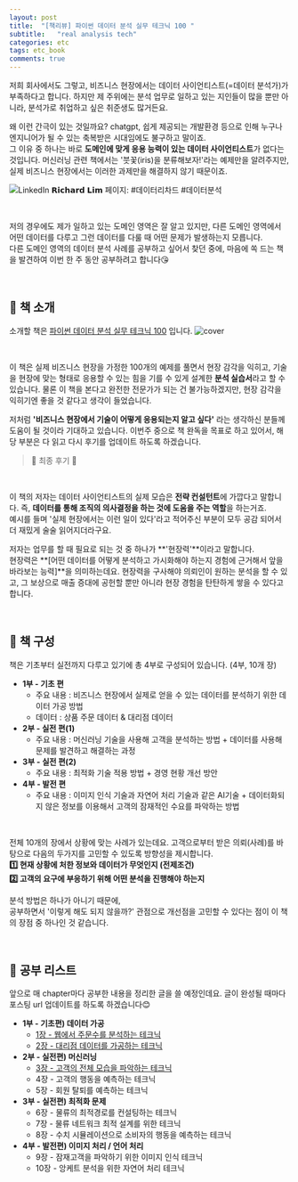 ```yaml
---
layout: post
title:  "[책리뷰] 파이썬 데이터 분석 실무 테크닉 100 "
subtitle:   "real analysis tech"
categories: etc
tags: etc_book 
comments: true
---
```


저희 회사에서도 그렇고, 비즈니스 현장에서는 데이터 사이언티스트(=데이터 분석가)가 부족하다고 합니다. 하지만 제 주위에는 분석 업무로 일하고 있는 지인들이 많을 뿐만 아니라, 분석가로 취업하고 싶은 취준생도 많거든요.

왜 이런 간극이 있는 것일까요? chatgpt, 쉽게 제공되는 개발환경 등으로 인해 누구나 엔지니어가 될 수 있는 축복받은 시대임에도 불구하고 말이죠. <br>
그 이유 중 하나는 바로 **도메인에 맞게 응용 능력이 있는 데이터 사이언티스트**가 없다는 것입니다. 머신러닝 관련 책에서는 '붓꽃(iris)을 분류해보자!'라는 예제만을 알려주지만, 실제 비즈니스 현장에서는 이러한 과제만을 해결하지 않기 때문이죠.

![LinkedIn 𝗥𝗶𝗰𝗵𝗮𝗿𝗱 𝗟𝗶𝗺 페이지: #데이터리차드 #데이터분석](https://media.licdn.com/dms/image/C5622AQE7t1zIRfWtfA/feedshare-shrink_2048_1536/0/1656975530079?e=2147483647&v=beta&t=OhXRtW4H4V_BPsua2UuJnNrjfGByCiXUzcweH3_6-LU)

<br>

저의 경우에도 제가 일하고 있는 도메인 영역은 잘 알고 있지만, 다른 도메인 영역에서 어떤 데이터를 다루고 그런 데이터를 다룰 때 어떤 문제가 발생하는지 모릅니다. <br>
다른 도메인 영역의 데이터 분석 사례를 공부하고 싶어서 찾던 중에, 마음에 쏙 드는 책을 발견하여 이번 한 주 동안 공부하려고 합니다😘

<br>

## 📗 책 소개

소개할 책은 [파이썬 데이터 분석 실무 테크닉 100](https://www.yes24.com/Product/Goods/91302724) 입니다.
![cover](https://github.com/wikibook/pyda100/raw/master/cover.jpg)

<br>

이 책은 실제 비즈니스 현장을 가정한 100개의 예제를 풀면서 현장 감각을 익히고, 기술을 현장에 맞는 형태로 응용할 수 있는 힘을 기를 수 있게 설계한 **분석 실습서**라고 할 수 있습니다. 물론 이 책을 본다고 완전한 전문가가 되는 건 불가능하겠지만, 현장 감각을 익히기엔 좋을 것 같다고 생각이 들었습니다. 

저처럼 **'비즈니스 현장에서 기술이 어떻게 응용되는지 알고 싶다'** 라는 생각하신 분들께 도움이 될 것이라 기대하고 있습니다. 이번주 중으로 책 완독을 목표로 하고 있어서, 해당 부분은 다 읽고 다시 후기를 업데이트 하도록 하겠습니다.
> 📌 최종 후기 📌
> 

<br>

이 책의 저자는 데이터 사이언티스트의 실제 모습은 **전략 컨설턴트**에 가깝다고 말합니다. 즉, **데이터를 통해 조직의 의사결정을 하는 것에 도움을 주는 역할**을 하는거죠. <br>
예시를 들며 '실제 현장에서는 이런 일이 있다'라고 적어주신 부분이 모두 공감 되어서 더 재밌게 술술 읽어지더라구요. 

저자는 업무를 할 때 필요로 되는 것 중 하나가 **'현장력'**이라고 말합니다. <br>
현장력은 **[어떤 데이터를 어떻게 분석하고 가시화해야 하는지 경험에 근거해서 앞을 바라보는 능력]**을 의미하는데요. 현장력을 구사해야 의뢰인이 원하는 분석을 할 수 있고, 그 보상으로 매출 증대에 공헌할 뿐만 아니라 현장 경험을 탄탄하게 쌓을 수 있다고 합니다.

<br>

## 📕 책 구성

책은 기초부터 실전까지 다루고 있기에 총 4부로 구성되어 있습니다. (4부, 10개 장)

* **1부 - 기초 편**
	* 주요 내용 : 비즈니스 현장에서 실제로 얻을 수 있는 데이터를 분석하기 위한 데이터 가공 방법
	* 데이터 : 상품 주문 데이터 & 대리점 데이터
* **2부 - 실전 편(1)**
	* 주요 내용 : 머신러닝 기술을 사용해 고객을 분석하는 방법 + 데이터를 사용해 문제를 발견하고 해결하는 과정
* **3부 - 실전 편(2)**
	* 주요 내용 : 최적화 기술 적용 방법 + 경영 현황 개선 방안
* **4부 - 발전 편**
	* 주요 내용 : 이미지 인식 기술과 자연어 처리 기술과 같은 AI기술 + 데이터화되지 않은 정보를 이용해서 고객의 잠재적인 수요를 파악하는 방법

<br>

전체 10개의 장에서 상황에 맞는 사례가 있는데요. 고객으로부터 받은 의뢰(사례)를 바탕으로 다음의 두가지를 고민할 수 있도록 방향성을 제시합니다. <br>
**1️⃣ 현재 상황에 처한 정보와 데이터가 무엇인지 (전제조건) <br>
2️⃣ 고객의 요구에 부응하기 위해 어떤 분석을 진행해야 하는지**

분석 방법은 하나가 아니기 때문에, <br>
공부하면서 '이렇게 해도 되지 않을까?' 관점으로 개선점을 고민할 수 있다는 점이 이 책의 장점 중 하나인 것 같습니다.

<br>

## 📘 공부 리스트
앞으로 매 chapter마다 공부한 내용을 정리한 글을 쓸 예정인데요. 글이 완성될 때마다 포스팅 url 업데이트를 하도록 하겠습니다😊

* **1부 - 기초편) 데이터 가공**
	* [1장 - 웹에서 주문수를 분석하는 테크닉](https://github.com/ysjang0926/Study_Book/blob/main/Python%20Data%20Analysis%20Practice%20Techniques%20100/%ED%8C%8C%EC%9D%B4%EC%8D%AC%20%EB%8D%B0%EC%9D%B4%ED%84%B0%EB%B6%84%EC%84%9D%20%EC%8B%A4%EB%AC%B4%20%ED%85%8C%ED%81%AC%EB%8B%89%20100%20-%201%EC%9E%A5.ipynb)
	* [2장 - 대리점 데이터를 가공하는 테크닉](https://github.com/ysjang0926/Study_Book/blob/main/Python%20Data%20Analysis%20Practice%20Techniques%20100/%ED%8C%8C%EC%9D%B4%EC%8D%AC%20%EB%8D%B0%EC%9D%B4%ED%84%B0%EB%B6%84%EC%84%9D%20%EC%8B%A4%EB%AC%B4%20%ED%85%8C%ED%81%AC%EB%8B%89%20100%20-%202%EC%9E%A5.ipynb)
* **2부 - 실전편) 머신러닝**
	* [3장 - 고객의 전체 모습을 파악하는 테크닉](https://github.com/ysjang0926/Study_Book/blob/main/Python%20Data%20Analysis%20Practice%20Techniques%20100/%ED%8C%8C%EC%9D%B4%EC%8D%AC%20%EB%8D%B0%EC%9D%B4%ED%84%B0%EB%B6%84%EC%84%9D%20%EC%8B%A4%EB%AC%B4%20%ED%85%8C%ED%81%AC%EB%8B%89%20100%20-%203%EC%9E%A5.ipynb) 
	* 4장 - 고객의 행동을 예측하는 테크닉
	* 5장 - 회원 탈퇴를 예측하는 테크닉
* **3부 - 실전편) 최적화 문제**
	* 6장 - 물류의 최적경로를 컨설팅하는 테크닉
 	* 7장 - 물류 네트워크 최적 설계를 위한 테크닉
  	* 8장 - 수치 시뮬레이션으로 소비자의 행동을 예측하는 테크닉 
* **4부 - 발전편) 이미지 처리 / 언어 처리**
	* 9장 - 잠재고객을 파악하기 위한 이미지 인식 테크닉
 	* 10장 - 앙케트 분석을 위한 자연어 처리 테크닉  


